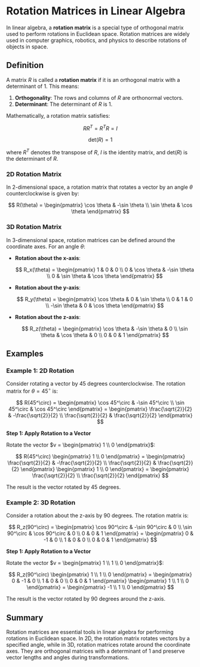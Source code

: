 # Rotation Matrices in Linear Algebra

In linear algebra, a **rotation matrix** is a special type of orthogonal matrix used to perform rotations in Euclidean space. Rotation matrices are widely used in computer graphics, robotics, and physics to describe rotations of objects in space.

## Definition

A matrix $R$ is called a **rotation matrix** if it is an orthogonal matrix with a determinant of 1. This means:

1. **Orthogonality**: The rows and columns of $R$ are orthonormal vectors.
2. **Determinant**: The determinant of $R$ is 1.

Mathematically, a rotation matrix satisfies:

$$
R R^T = R^T R = I
$$

$$
\text{det}(R) = 1
$$

where $R^T$ denotes the transpose of $R$, $I$ is the identity matrix, and $\text{det}(R)$ is the determinant of $R$.

### 2D Rotation Matrix

In 2-dimensional space, a rotation matrix that rotates a vector by an angle $\theta$ counterclockwise is given by:

$$
R(\theta) = \begin{pmatrix}
\cos \theta & -\sin \theta \\
\sin \theta & \cos \theta
\end{pmatrix}
$$

### 3D Rotation Matrix

In 3-dimensional space, rotation matrices can be defined around the coordinate axes. For an angle $\theta$:

- **Rotation about the x-axis**:

  $$
  R_x(\theta) = \begin{pmatrix}
  1 & 0 & 0 \\
  0 & \cos \theta & -\sin \theta \\
  0 & \sin \theta & \cos \theta
  \end{pmatrix}
  $$

- **Rotation about the y-axis**:

  $$
  R_y(\theta) = \begin{pmatrix}
  \cos \theta & 0 & \sin \theta \\
  0 & 1 & 0 \\
  -\sin \theta & 0 & \cos \theta
  \end{pmatrix}
  $$

- **Rotation about the z-axis**:

  $$
  R_z(\theta) = \begin{pmatrix}
  \cos \theta & -\sin \theta & 0 \\
  \sin \theta & \cos \theta & 0 \\
  0 & 0 & 1
  \end{pmatrix}
  $$

## Examples

### Example 1: 2D Rotation

Consider rotating a vector by 45 degrees counterclockwise. The rotation matrix for $\theta = 45^\circ$ is:

$$
R(45^\circ) = \begin{pmatrix}
\cos 45^\circ & -\sin 45^\circ \\
\sin 45^\circ & \cos 45^\circ
\end{pmatrix}
= \begin{pmatrix}
\frac{\sqrt{2}}{2} & -\frac{\sqrt{2}}{2} \\
\frac{\sqrt{2}}{2} & \frac{\sqrt{2}}{2}
\end{pmatrix}
$$

**Step 1: Apply Rotation to a Vector**

Rotate the vector $v = \begin{pmatrix} 1 \\ 0 \end{pmatrix}$:

$$
R(45^\circ) \begin{pmatrix}
1 \\
0
\end{pmatrix}
= \begin{pmatrix}
\frac{\sqrt{2}}{2} & -\frac{\sqrt{2}}{2} \\
\frac{\sqrt{2}}{2} & \frac{\sqrt{2}}{2}
\end{pmatrix}
\begin{pmatrix}
1 \\
0
\end{pmatrix}
= \begin{pmatrix}
\frac{\sqrt{2}}{2} \\
\frac{\sqrt{2}}{2}
\end{pmatrix}
$$

The result is the vector rotated by 45 degrees.

### Example 2: 3D Rotation

Consider a rotation about the z-axis by 90 degrees. The rotation matrix is:

$$
R_z(90^\circ) = \begin{pmatrix}
\cos 90^\circ & -\sin 90^\circ & 0 \\
\sin 90^\circ & \cos 90^\circ & 0 \\
0 & 0 & 1
\end{pmatrix}
= \begin{pmatrix}
0 & -1 & 0 \\
1 & 0 & 0 \\
0 & 0 & 1
\end{pmatrix}
$$

**Step 1: Apply Rotation to a Vector**

Rotate the vector $v = \begin{pmatrix} 1 \\ 1 \\ 0 \end{pmatrix}$:

$$
R_z(90^\circ) \begin{pmatrix}
1 \\
1 \\
0
\end{pmatrix}
= \begin{pmatrix}
0 & -1 & 0 \\
1 & 0 & 0 \\
0 & 0 & 1
\end{pmatrix}
\begin{pmatrix}
1 \\
1 \\
0
\end{pmatrix}
= \begin{pmatrix}
-1 \\
1 \\
0
\end{pmatrix}
$$

The result is the vector rotated by 90 degrees around the z-axis.

## Summary

Rotation matrices are essential tools in linear algebra for performing rotations in Euclidean space. In 2D, the rotation matrix rotates vectors by a specified angle, while in 3D, rotation matrices rotate around the coordinate axes. They are orthogonal matrices with a determinant of 1 and preserve vector lengths and angles during transformations.
